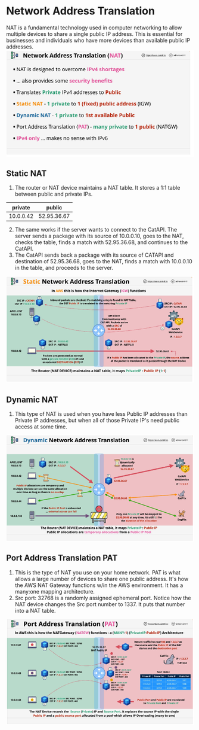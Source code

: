 # Network Address Translation
NAT is a fundamental technology used in computer networking to allow multiple devices to share a single public IP address. This is essential for businesses and individuals who have more devices than available public IP addresses.
![network_17](../assets/network_17.png)
## Static NAT
1. The router or NAT device maintains a NAT table.  It stores a 1:1 table between public and private IPs.    

|private   |public     |
|----------|---------- |
|10.0.0.42 |52.95.36.67|

2. The same works if the server wants to connect to the CatAPI. The server sends a package with its source of 10.0.0.10, goes to the NAT, checks the table, finds a match with 52.95.36.68, and continues to the CatAPI.
3. The CatAPI sends back a package with its source of CATAPI and destination of 52.95.36.68, goes to the NAT, finds a match with 10.0.0.10 in the table, and proceeds to the server.    

![network_18](../assets/network_18.png)
## Dynamic NAT
1. This type of NAT is used when you have less Public IP addresses than Private IP addresses, but when all of those Private  IP's need public access at some time.

![network_19](../assets/network_19.png)

## Port Address Translation PAT
1. This is the type of NAT you use on your home network. PAT is what allows a large number of devices to share one public address. It's how the AWS NAT Gateway functions w/in the AWS environment. It has a many:one mapping architecture.
2. Src port: 32768 is a randomly assigned ephemeral port. Notice how the NAT device changes the Src port number to 1337. It puts that number into a NAT table. 

![network_20](../assets/network_20.png)